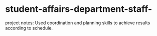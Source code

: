 # student-affairs-department-staff-


project notes:
Used coordination and planning skills to achieve results according to schedule.
